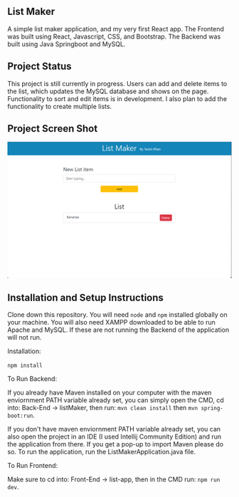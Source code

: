 ## List Maker

A simple list maker application, and my very first React app. The Frontend was built using React, Javascript, CSS, and Bootstrap. The Backend was built using Java Springboot and MySQL.

## Project Status

This project is still currently in progress. Users can add and delete items to the list, which updates the MySQL database and shows on the page. Functionality to sort and edit items is in development. I also plan to add the functionality to create multiple lists.

## Project Screen Shot

![Alt text](image.png)

## Installation and Setup Instructions

Clone down this repository. You will need `node` and `npm` installed globally on your machine. You will also need XAMPP downloaded to be able to run Apache and MySQL. If these are not running the Backend of the application will not run.

Installation:

`npm install`

To Run Backend:

If you already have Maven installed on your computer with the maven enviornment PATH variable already set, you can simply open the CMD, cd into: Back-End -> listMaker, then run: `mvn clean install` then `mvn spring-boot:run`.

If you don't have maven enviornment PATH variable already set, you can also open the project in an IDE (I used Intellij Community Edition) and run the application from there. If you get a pop-up to import Maven please do so. To run the application, run the ListMakerApplication.java file.

To Run Frontend:

Make sure to cd into: Front-End -> list-app, then in the CMD run: `npm run dev`.

